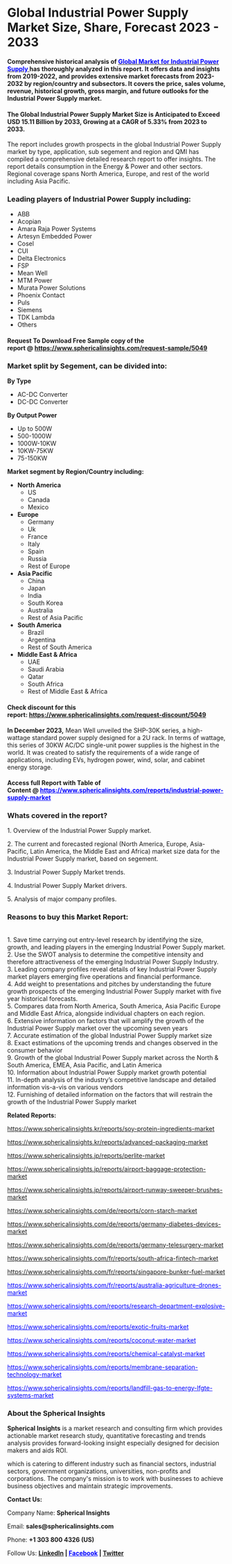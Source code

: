 <h1>Global Industrial Power Supply Market Size, Share, Forecast 2023 - 2033</h1>
<div class="content-body__description"><strong>Comprehensive historical analysis of&nbsp;<a href="https://www.sphericalinsights.com/reports/industrial-power-supply-market" target="_blank" rel="noopener"><span style="color: #0000ff;">Global Market for Industrial Power Supply</span>&nbsp;</a>has thoroughly analyzed in this report. It offers data and insights from 2019-2022, and provides extensive market forecasts from 2023-2032 by region/country and subsectors. It covers the price, sales volume, revenue, historical growth, gross margin, and future outlooks for the Industrial Power Supply market.</strong></div>
<div class="content-body__detail">
<section id="section_0" class="entry fr-view">
<h4><strong>The Global Industrial Power Supply Market Size is Anticipated to Exceed USD 15.11 Billion by 2033, Growing at a CAGR of 5.33% from 2023 to 2033.</strong></h4>
<p>The report includes growth prospects in the global Industrial Power Supply market by type, application, sub segement and region and QMI has compiled a comprehensive detailed research report to offer insights. The report details consumption in the Energy &amp; Power and other sectors. Regional coverage spans North America, Europe, and rest of the world including Asia Pacific.</p>
<h3><strong>Leading players of Industrial Power Supply including:</strong></h3>
<ul>
<li>ABB</li>
<li>Acopian</li>
<li>Amara Raja Power Systems</li>
<li>Artesyn Embedded Power</li>
<li>Cosel</li>
<li>CUI</li>
<li>Delta Electronics</li>
<li>FSP</li>
<li>Mean Well</li>
<li>MTM Power</li>
<li>Murata Power Solutions</li>
<li>Phoenix Contact</li>
<li>Puls</li>
<li>Siemens</li>
<li>TDK Lambda</li>
<li>Others</li>
</ul>
<h4>Request To Download Free Sample copy of the report&nbsp;@&nbsp;<a href="https://www.sphericalinsights.com/request-sample/5049" target="_blank" rel="noopener">https://www.sphericalinsights.com/request-sample/5049</a></h4>
<h3><strong>Market split by Segement, can be divided into:</strong></h3>
<p><strong>By Type</strong></p>
<ul>
<li>AC-DC Converter</li>
<li>DC-DC Converter</li>
</ul>
<p><strong>By Output Power</strong></p>
<ul>
<li>Up to 500W</li>
<li>500-1000W</li>
<li>1000W-10KW</li>
<li>10KW-75KW</li>
<li>75-150KW</li>
</ul>
<p><strong>Market segment by Region/Country including:</strong></p>
<ul>
<li><strong>North America</strong>
<ul>
<li>US</li>
<li>Canada</li>
<li>Mexico</li>
</ul>
</li>
<li><strong>Europe</strong>
<ul>
<li>Germany</li>
<li>Uk</li>
<li>France</li>
<li>Italy</li>
<li>Spain</li>
<li>Russia</li>
<li>Rest of Europe</li>
</ul>
</li>
<li><strong>Asia Pacific</strong>
<ul>
<li>China</li>
<li>Japan</li>
<li>India</li>
<li>South Korea</li>
<li>Australia</li>
<li>Rest of Asia Pacific</li>
</ul>
</li>
<li><strong>South America</strong>
<ul>
<li>Brazil</li>
<li>Argentina</li>
<li>Rest of South America</li>
</ul>
</li>
<li><strong>Middle East &amp; Africa</strong>
<ul>
<li>UAE</li>
<li>Saudi Arabia</li>
<li>Qatar</li>
<li>South Africa</li>
<li>Rest of Middle East &amp; Africa</li>
</ul>
</li>
</ul>
<h4>Check discount for this report:&nbsp;<a href="https://www.sphericalinsights.com/request-discount/5049" target="_blank" rel="noopener">https://www.sphericalinsights.com/request-discount/5049</a></h4>
<p><strong>In December 2023,</strong>&nbsp;Mean Well unveiled the SHP-30K series, a high-wattage standard power supply designed for a 2U rack. In terms of wattage, this series of 30KW AC/DC single-unit power supplies is the highest in the world. It was created to satisfy the requirements of a wide range of applications, including EVs, hydrogen power, wind, solar, and cabinet energy storage.</p>
<h4>Access full Report with Table of Content&nbsp;@&nbsp;<span style="color: #0000ff;"><a style="color: #0000ff;" href="https://www.sphericalinsights.com/reports/industrial-power-supply-market" target="_blank" rel="noopener">https://www.sphericalinsights.com/reports/industrial-power-supply-market</a></span></h4>
<h3><strong>Whats covered in the report?</strong></h3>
<p>1. Overview of the Industrial Power Supply market.</p>
<p>2. The current and forecasted regional (North America, Europe, Asia-Pacific, Latin America, the Middle East and Africa) market size data for the Industrial Power Supply market, based on segement.</p>
<p>3. Industrial Power Supply Market trends.</p>
<p>4. Industrial Power Supply Market drivers.</p>
<p>5. Analysis of major company profiles.</p>
<h3><strong>Reasons to buy this Market Report:</strong></h3>
<p><br />1. Save time carrying out entry-level research by identifying the size, growth, and leading players in the emerging Industrial Power Supply market.<br />2. Use the SWOT analysis to determine the competitive intensity and therefore attractiveness of the emerging Industrial Power Supply Industry.<br />3. Leading company profiles reveal details of key Industrial Power Supply market players emerging five operations and financial performance.<br />4. Add weight to presentations and pitches by understanding the future growth prospects of the emerging Industrial Power Supply market with five year historical forecasts.<br />5. Compares data from North America, South America, Asia Pacific Europe and Middle East Africa, alongside individual chapters on each region.<br />6. Extensive information on factors that will amplify the growth of the Industrial Power Supply market over the upcoming seven years<br />7. Accurate estimation of the global Industrial Power Supply market size<br />8. Exact estimations of the upcoming trends and changes observed in the consumer behavior<br />9. Growth of the global Industrial Power Supply market across the North &amp; South America, EMEA, Asia Pacific, and Latin America<br />10. Information about Industrial Power Supply market growth potential<br />11. In-depth analysis of the industry&rsquo;s competitive landscape and detailed information vis-a-vis on various vendors<br />12. Furnishing of detailed information on the factors that will restrain the growth of the Industrial Power Supply market</p>
<p><strong>Related Reports:</strong></p>
<p><a href="https://www.sphericalinsights.kr/reports/soy-protein-ingredients-market">https://www.sphericalinsights.kr/reports/soy-protein-ingredients-market</a></p>
<p><a href="https://www.sphericalinsights.kr/reports/advanced-packaging-market">https://www.sphericalinsights.kr/reports/advanced-packaging-market</a>&nbsp;&nbsp;</p>
<p><a href="https://www.sphericalinsights.jp/reports/perlite-market">https://www.sphericalinsights.jp/reports/perlite-market</a></p>
<p><a href="https://www.sphericalinsights.jp/reports/airport-baggage-protection-market">https://www.sphericalinsights.jp/reports/airport-baggage-protection-market</a></p>
<p><a href="https://www.sphericalinsights.jp/reports/airport-runway-sweeper-brushes-market">https://www.sphericalinsights.jp/reports/airport-runway-sweeper-brushes-market</a></p>
<p><a href="https://www.sphericalinsights.com/de/reports/corn-starch-market">https://www.sphericalinsights.com/de/reports/corn-starch-market</a></p>
<p><a href="https://www.sphericalinsights.com/de/reports/germany-diabetes-devices-market">https://www.sphericalinsights.com/de/reports/germany-diabetes-devices-market</a></p>
<p><a href="https://www.sphericalinsights.com/de/reports/germany-telesurgery-market">https://www.sphericalinsights.com/de/reports/germany-telesurgery-market</a></p>
<p><a href="https://www.sphericalinsights.com/fr/reports/south-africa-fintech-market">https://www.sphericalinsights.com/fr/reports/south-africa-fintech-market</a></p>
<p><a href="https://www.sphericalinsights.com/fr/reports/singapore-bunker-fuel-market">https://www.sphericalinsights.com/fr/reports/singapore-bunker-fuel-market</a></p>
<p><span style="color: #0000ff;"><a style="color: #0000ff;" href="https://www.sphericalinsights.com/fr/reports/australia-agriculture-drones-market">https://www.sphericalinsights.com/fr/reports/australia-agriculture-drones-market</a>&nbsp;</span></p>
<p><span style="color: #0000ff;"><a style="color: #0000ff;" href="https://www.sphericalinsights.com/reports/research-department-explosive-market">https://www.sphericalinsights.com/reports/research-department-explosive-market</a></span></p>
<p><span style="color: #0000ff;"><a style="color: #0000ff;" href="https://www.sphericalinsights.com/reports/exotic-fruits-market">https://www.sphericalinsights.com/reports/exotic-fruits-market</a></span></p>
<p><span style="color: #0000ff;"><a style="color: #0000ff;" href="https://www.sphericalinsights.com/reports/coconut-water-market">https://www.sphericalinsights.com/reports/coconut-water-market</a></span></p>
<p><span style="color: #0000ff;"><a style="color: #0000ff;" href="https://www.sphericalinsights.com/reports/chemical-catalyst-market">https://www.sphericalinsights.com/reports/chemical-catalyst-market</a></span></p>
<p><span style="color: #0000ff;"><a style="color: #0000ff;" href="https://www.sphericalinsights.com/reports/membrane-separation-technology-market">https://www.sphericalinsights.com/reports/membrane-separation-technology-market</a>&nbsp;</span></p>
<p><span style="color: #0000ff;"><a style="color: #0000ff;" href="https://www.sphericalinsights.com/reports/landfill-gas-to-energy-lfgte-systems-market">https://www.sphericalinsights.com/reports/landfill-gas-to-energy-lfgte-systems-market</a></span></p>
<h3><strong>About the Spherical Insights</strong></h3>
<p><strong>Spherical Insights</strong>&nbsp;is a market research and consulting firm which provides actionable market research study, quantitative forecasting and trends analysis provides forward-looking insight especially designed for decision makers and aids ROI.</p>
<p>which is catering to different industry such as financial sectors, industrial sectors, government organizations, universities, non-profits and corporations. The company's mission is to work with businesses to achieve business objectives and maintain strategic improvements.</p>
<p><strong>Contact Us:</strong></p>
<p>Company Name:&nbsp;<strong>Spherical Insights</strong></p>
<p>Email:&nbsp;<strong>sales@sphericalinsights.com</strong></p>
<p>Phone:&nbsp;<strong>+1 303 800 4326 (US)</strong></p>
<p>Follow Us:&nbsp;<strong><a href="https://www.linkedin.com/company/spherical-insight/"><u>LinkedIn</u></a>&nbsp;|&nbsp;<span style="color: #0000ff;"><a style="color: #0000ff;" href="https://www.facebook.com/sphericalinsights22"><u>Facebook</u></a>&nbsp;</span>|&nbsp;<a href="https://twitter.com/SInsights_US"><u>Twitter</u></a></strong></p>
</section>
</div>
